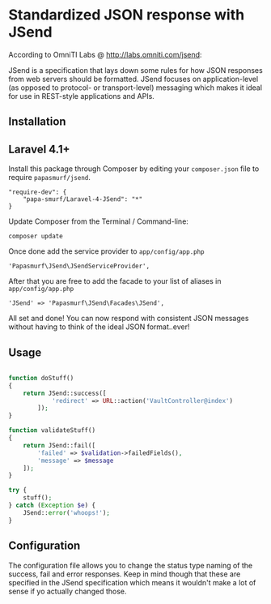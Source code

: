 # Standardized JSON response with JSend

According to OmniTI Labs @ http://labs.omniti.com/jsend:

JSend is a specification that lays down some rules for how JSON responses from web servers should be formatted. JSend focuses on application-level (as opposed to protocol- or transport-level) messaging which makes it ideal for use in REST-style applications and APIs.

## Installation

## Laravel 4.1+

Install this package through Composer by editing your `composer.json` file to require `papasmurf/jsend`.

	"require-dev": {
		"papa-smurf/Laravel-4-JSend": "*"
	}

Update Composer from the Terminal / Command-line:

    composer update

Once done add the service provider to `app/config/app.php`

    'Papasmurf\JSend\JSendServiceProvider',

After that you are free to add the facade to your list of aliases in `app/config/app.php`

	'JSend' => 'Papasmurf\JSend\Facades\JSend',

All set and done! You can now respond with consistent JSON messages without
having to think of the ideal JSON format..ever!

## Usage

```php

function doStuff()
{
	return JSend::success([
			'redirect' => URL::action('VaultController@index')
		]);
}

function validateStuff()
{
	return JSend::fail([
		'failed' => $validation->failedFields(),
		'message' => $message
	]);
}

try {
	stuff();
} catch (Exception $e) {
	JSend::error('whoops!');	
}

```

## Configuration

The configuration file allows you to change the status type naming of the success,
fail and error responses. Keep in mind though that these are specified in the JSend
specification which means it wouldn't make a lot of sense if yo actually changed those.